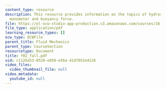 ```yaml
---
content_type: resource
description: This resource provides information on the topics of hydrostatic equation,
  manometer and buoyancy force.
file: https://ol-ocw-studio-app-production.s3.amazonaws.com/courses/16-01-unified-engineering-i-ii-iii-iv-fall-2005-spring-2006/c1126a530528e858e56a41d7052e4126_f02_fall.pdf
file_type: application/pdf
learning_resource_types: []
ocw_type: OCWFile
parent_title: Fluid Mechanics
parent_type: CourseSection
resourcetype: Document
title: f02_fall.pdf
uid: c1126a53-0528-e858-e56a-41d7052e4126
video_files:
  video_thumbnail_file: null
video_metadata:
  youtube_id: null
---
```

